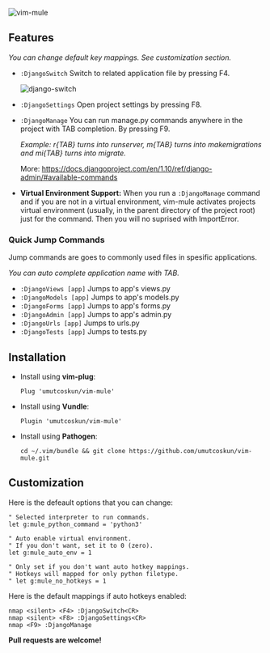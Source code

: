 ![vim-mule](http://oi67.tinypic.com/2qixz0z.jpg)


## Features
_You can change default key mappings. See customization section._

* `:DjangoSwitch` Switch to related application file by pressing F4.

  ![django-switch](http://oi67.tinypic.com/4jx6x1.jpg)

* `:DjangoSettings` Open project settings by pressing F8.

* `:DjangoManage` You can run manage.py commands anywhere in the project  with TAB completion. By pressing F9.

  _Example: r{TAB} turns into runserver, m{TAB} turns into makemigrations and mi{TAB} turns into migrate._

  More: https://docs.djangoproject.com/en/1.10/ref/django-admin/#available-commands

* **Virtual Environment Support:** When you run a `:DjangoManage` command and if you are not in a virtual environment, vim-mule activates projects virtual environment (usually, in the parent directory of the project root) just for the command. Then you will no suprised with ImportError.



### Quick Jump Commands
Jump commands are goes to commonly used files in spesific applications.

_You can auto complete application name with TAB._

* `:DjangoViews [app]` Jumps to app's views.py
* `:DjangoModels [app]` Jumps to app's models.py
* `:DjangoForms [app]` Jumps to app's forms.py
* `:DjangoAdmin [app]` Jumps to app's admin.py
* `:DjangoUrls [app]` Jumps to urls.py
* `:DjangoTests [app]` Jumps to tests.py


## Installation
* Install using **vim-plug**:

    `Plug 'umutcoskun/vim-mule'`

* Install using **Vundle**:

    `Plugin 'umutcoskun/vim-mule'`

* Install using **Pathogen**:

    `cd ~/.vim/bundle && git clone https://github.com/umutcoskun/vim-mule.git`


## Customization
Here is the defeault options that you can change:

```viml
" Selected interpreter to run commands.
let g:mule_python_command = 'python3'

" Auto enable virtual environment.
" If you don't want, set it to 0 (zero).
let g:mule_auto_env = 1

" Only set if you don't want auto hotkey mappings.
" Hotkeys will mapped for only python filetype.
" let g:mule_no_hotkeys = 1
```

Here is the default mappings if auto hotkeys enabled:

```viml
nmap <silent> <F4> :DjangoSwitch<CR>
nmap <silent> <F8> :DjangoSettings<CR>
nmap <F9> :DjangoManage 
```


**Pull requests are welcome!**
